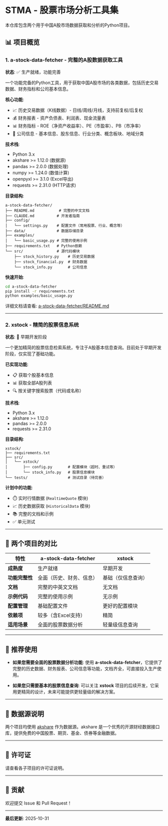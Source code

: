 # STMA - 股票市场分析工具集

本仓库包含两个用于中国A股市场数据获取和分析的Python项目。

## 📊 项目概览

### 1. a-stock-data-fetcher - 完整的A股数据获取工具

**状态**: ✅ 生产就绪，功能完善

一个功能完备的Python工具，用于获取中国A股市场的各类数据，包括历史交易数据、财务指标和公司基本信息。

**核心功能**:
- 📈 历史交易数据（K线数据）- 日线/周线/月线，支持前复权/后复权
- 💰 财务报表 - 资产负债表、利润表、现金流量表
- 📊 财务指标 - ROE（净资产收益率）、PE（市盈率）、PB（市净率）
- 🏢 公司信息 - 基本信息、股东信息、行业分类、概念板块、地域分类

**技术栈**:
- Python 3.x
- akshare >= 1.12.0 (数据源)
- pandas >= 2.0.0 (数据处理)
- numpy >= 1.24.0 (数值计算)
- openpyxl >= 3.1.0 (Excel导出)
- requests >= 2.31.0 (HTTP请求)

**目录结构**:
```
a-stock-data-fetcher/
├── README.md           # 完整的中文文档
├── CLAUDE.md          # 开发者指南
├── config/
│   └── settings.py    # 配置文件（常用股票、行业、概念等）
├── data/              # 数据存储目录
├── examples/
│   └── basic_usage.py # 完整的使用示例
├── requirements.txt   # Python依赖
└── src/               # 源代码模块
    ├── stock_history.py    # 历史交易数据
    ├── stock_financial.py  # 财务数据
    └── stock_info.py       # 公司信息
```

**快速开始**:
```bash
cd a-stock-data-fetcher
pip install -r requirements.txt
python examples/basic_usage.py
```

详细文档请查看: [a-stock-data-fetcher/README.md](a-stock-data-fetcher/README.md)

---

### 2. xstock - 精简的股票信息系统

**状态**: 🚧 早期开发阶段

一个更加精简的股票信息检索系统，专注于A股基本信息查询。目前处于早期开发阶段，仅实现了基础功能。

**已实现功能**:
- 📋 获取个股基本信息
- 📊 获取全部A股列表
- 🔍 按关键字搜索股票（代码或名称）

**技术栈**:
- Python 3.x
- akshare >= 1.12.0
- pandas >= 2.0.0
- requests >= 2.31.0

**目录结构**:
```
xstock/
├── requirements.txt
├── src/
│   └── xstock/
│       ├── config.py       # 配置模块（超时、重试等）
│       └── stock_info.py   # 股票信息模块
└── tests/                  # 测试目录（待完善）
```

**计划中的功能**:
- ⏱️ 实时行情数据 (`RealtimeQuote` 模块)
- 📈 历史数据获取 (`HistoricalData` 模块)
- 📚 完整的文档和示例
- ✅ 单元测试

---

## 🔄 两个项目的对比

| 特性 | a-stock-data-fetcher | xstock |
|------|---------------------|--------|
| **成熟度** | 生产就绪 | 早期开发 |
| **功能完整性** | 全面（历史、财务、信息） | 基础（仅信息查询） |
| **文档** | 完整的中英文文档 | 无文档 |
| **示例代码** | 完整的使用示例 | 无示例 |
| **配置管理** | 基础配置文件 | 更好的配置模块 |
| **依赖项** | 较多（含Excel支持） | 精简 |
| **适用场景** | 全面的股票数据分析 | 轻量级信息查询 |

---

## 🚀 推荐使用

- **如果您需要全面的股票数据分析功能**: 使用 **a-stock-data-fetcher**，它提供了完整的历史数据、财务报表、公司信息等功能，文档齐全，可直接投入生产使用。

- **如果您只需要基本的股票信息查询**: 可以关注 **xstock** 项目的后续开发，它采用更精简的设计，未来可能提供更轻量级的解决方案。

---

## 📝 数据源说明

两个项目均使用 [akshare](https://github.com/akfamily/akshare) 作为数据源。akshare 是一个优秀的开源财经数据接口库，提供免费的中国股票、期货、基金、债券等金融数据。

---

## 📄 许可证

请查看各子项目的许可证说明。

---

## 🤝 贡献

欢迎提交 Issue 和 Pull Request！

---

**最后更新**: 2025-10-31
